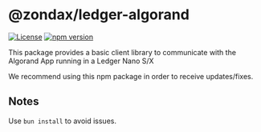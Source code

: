 # @zondax/ledger-algorand

[![License](https://img.shields.io/badge/License-Apache%202.0-blue.svg)](https://opensource.org/licenses/Apache-2.0)
[![npm version](https://badge.fury.io/js/%40zondax%2Fledger-algorand.svg)](https://badge.fury.io/js/%40zondax%2Fledger-algorand)

This package provides a basic client library to communicate with the Algorand App running in a Ledger Nano S/X

We recommend using this npm package in order to receive updates/fixes.

## Notes

Use `bun install` to avoid issues.
